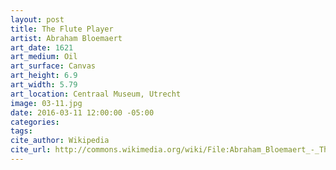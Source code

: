 ```yaml
---
layout: post
title: The Flute Player
artist: Abraham Bloemaert
art_date: 1621
art_medium: Oil
art_surface: Canvas
art_height: 6.9
art_width: 5.79
art_location: Centraal Museum, Utrecht
image: 03-11.jpg
date: 2016-03-11 12:00:00 -05:00
categories:
tags:
cite_author: Wikipedia
cite_url: http://commons.wikimedia.org/wiki/File:Abraham_Bloemaert_-_The_flute_player_-_Google_Art_Project.jpg
---
```

